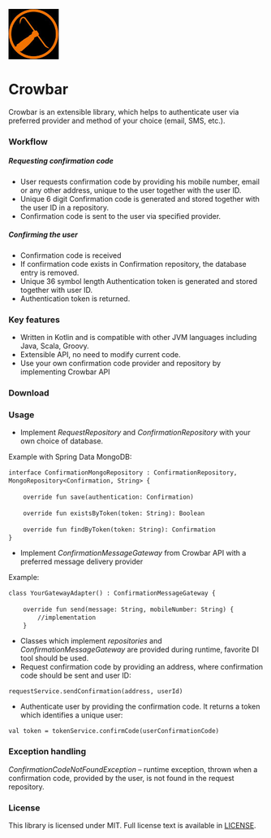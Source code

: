 ![Alt text](logo.jpg?raw=true)
# Crowbar 

Crowbar is an extensible library, which helps to authenticate user via preferred provider and method of your choice (email, SMS, etc.).  


### Workflow
#####  Requesting confirmation code
* User requests confirmation code by providing his mobile number, email or any other address, unique to the user together with the user ID.
* Unique 6 digit Confirmation code is generated and stored together with the user ID in a repository.
* Confirmation code is sent to the user via specified provider.
##### Confirming the user
* Confirmation code is received
* If confirmation code exists in Confirmation repository, the database entry is removed.
* Unique 36 symbol length Authentication token is generated and stored together with user ID.
* Authentication token is returned.


### Key features
* Written in Kotlin and is compatible with other JVM languages including Java, Scala, Groovy.
* Extensible API, no need to modify current code.
* Use your own confirmation code provider and repository by implementing Crowbar API


### Download


### Usage
* Implement *RequestRepository* and *ConfirmationRepository* with your own choice of database.

Example with Spring Data MongoDB:
```
interface ConfirmationMongoRepository : ConfirmationRepository, MongoRepository<Confirmation, String> {

    override fun save(authentication: Confirmation)

    override fun existsByToken(token: String): Boolean

    override fun findByToken(token: String): Confirmation
}
```
* Implement *ConfirmationMessageGateway* from Crowbar API with a preferred message delivery provider

Example:
```
class YourGatewayAdapter() : ConfirmationMessageGateway {

    override fun send(message: String, mobileNumber: String) {
        //implementation
    }
```
*  Classes which implement *repositories* and *ConfirmationMessageGateway* are provided during runtime, favorite DI tool should be used.
* Request confirmation code by providing an address, where confirmation code should be sent and user ID:
```
requestService.sendConfirmation(address, userId)
```
* Authenticate user by providing the confirmation code. It returns a token which identifies a unique user:
```
val token = tokenService.confirmCode(userConfirmationCode)
```
### Exception handling

*ConfirmationCodeNotFoundException* – runtime exception, thrown when a confirmation code, provided by the user, is not found in the request repository.

### License

This library is licensed under MIT. Full license text is available in [LICENSE](https://github.com/tlistas/Crowbar/blob/TLIST-466-mobile-confirmation/LICENSE.txt).